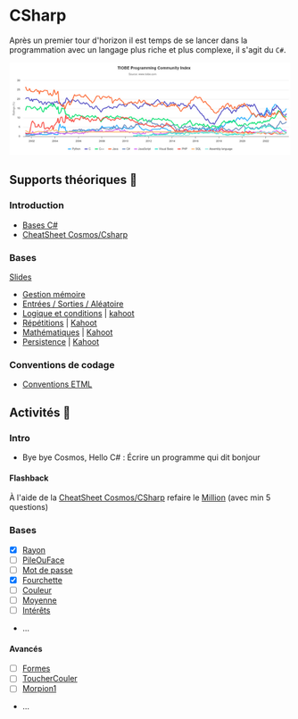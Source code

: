 # CSharp

Après un premier tour d'horizon il est temps de se lancer dans la programmation avec un langage plus 
riche et plus complexe, il s'agit du `C#`.

![tiobe.png](../supports/assets/tiobe.png)

## Supports théoriques 📖

### Introduction
- [Bases C#](../supports/csharp-voc-type-expr)
- [CheatSheet Cosmos/Csharp](https://raw.githubusercontent.com/jonathanMelly/cosmos/integration/doc/cheatsheet-csharp.pdf)

### Bases

<a href="/msig24/slides/csharp1/">Slides</a>

- [Gestion mémoire](../supports/variables1.md)
- [Entrées / Sorties / Aléatoire](../supports/input-output-random.md)
- [Logique et conditions](../supports/logique-conditions.md) | [kahoot](https://create.kahoot.it/details/307c3740-c9e2-4f2f-8f94-d8668d7953c8)
- [Répétitions](../supports/repetitions.md) | [Kahoot](https://create.kahoot.it/details/e2ba98fd-c89f-44ce-a5ff-b8c3538a5301)
- [Mathématiques](../supports/math.md) | [Kahoot](https://create.kahoot.it/details/08e07863-1309-40c0-a599-c171e5cfce08)
- [Persistence](../supports/file.md) | [Kahoot](https://create.kahoot.it/details/e65d5f12-5156-40df-9fe8-cf272aac9293)

### Conventions de codage
- [Conventions ETML](https://ici.section-inf.ch/cc)

## Activités 🚝

### Intro
- Bye bye Cosmos, Hello C# : Écrire un programme qui dit bonjour

#### Flashback
À l'aide de la [CheatSheet Cosmos/CSharp](https://raw.githubusercontent.com/jonathanMelly/cosmos/integration/doc/cheatsheet-csharp.pdf)
refaire le [Million](https://labs.section-inf.ch/codelabs/cosmos-base-01-million/index.html?index=..%2F..msig) (avec min 5 questions)

### Bases
- [X] [Rayon](../activites/cercle1/README.md)
- [ ] [PileOuFace](../activites/pileface/README.md)
- [ ] [Mot de passe](../activites/motdepasse1/README.md)
- [X] [Fourchette](../activites/fourchette/README.md)
- [ ] [Couleur](../activites/couleur/README.md)
- [ ] [Moyenne](../activites/notes/README.md)
- [ ] [Intérêts](../activites/interet/README.md)
- ...


#### Avancés
- [ ] [Formes](../activites/formes/README.md)
- [ ] [ToucherCouler](../activites/bataille-navale/README.md)
- [ ] [Morpion1](../activites/morpion1/README.md)
- ...